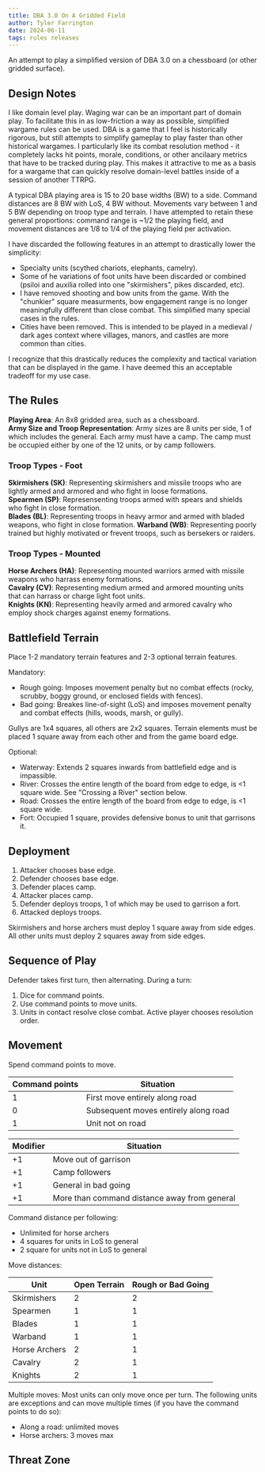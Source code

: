 ```yaml
---
title: DBA 3.0 On A Gridded Field
author: Tyler Farrington
date: 2024-06-11
tags: rules releases
---
```


An attempt to play a simplified version of DBA 3.0 on a chessboard (or other gridded surface).

## Design Notes

I like domain level play. Waging war can be an important part of domain play. To facilitate this in as low-friction a way as possible, simplified wargame rules can be used. DBA is a game that I feel is historically rigorous, but still attempts to simplify gameplay to play faster than other historical wargames. I particularly like its combat resolution method - it completely lacks hit points, morale, conditions, or other ancilaary metrics that have to be tracked during play. This makes it attractive to me as a basis for a wargame that can quickly resolve domain-level battles inside of a session of another TTRPG.

A typical DBA playing area is 15 to 20 base widths (BW) to a side. Command distances are 8 BW with LoS, 4 BW without. Movements vary between 1 and 5 BW depending on troop type and terrain. I have attempted to retain these general proportions: command range is ~1/2 the playing field, and movement distances are 1/8 to 1/4 of the playing field per activation.

I have discarded the following features in an attempt to drastically lower the simplicity:

- Specialty units (scythed chariots, elephants, camelry).
- Some of he variations of foot units have been discarded or combined (psiloi and auxilia rolled into one "skirmishers", pikes discarded, etc).
- I have removed shooting and bow units from the game. With the "chunkier" square measurments, bow engagement range is no longer meaningfully different than close combat. This simplified many special cases in the rules.
- Cities have been removed. This is intended to be played in a medieval / dark ages context where villages, manors, and castles are more common than cities. 

I recognize that this drastically reduces the complexity and tactical variation that can be displayed in the game. I have deemed this an acceptable tradeoff for my use case.

## The Rules

**Playing Area**: An 8x8 gridded area, such as a chessboard.  
**Army Size and Troop Representation**: Army sizes are 8 units per side, 1 of which includes the general. Each army must have a camp. The camp must be occupied either by one of the 12 units, or by camp followers.   

### Troop Types - Foot

**Skirmishers (SK)**: Representing skirmishers and missile troops who are lightly armed and armored and who fight in loose formations.  
**Spearmen (SP)**: Represensenting troops armed with spears and shields who fight in close formation.  
**Blades (BL)**: Representing troops in heavy armor and armed with bladed weapons, who fight in close formation.
**Warband (WB)**: Representing poorly trained but highly motivated or frevent troops, such as bersekers or raiders.

### Troop Types - Mounted

**Horse Archers (HA)**: Representing mounted warriors armed with missile weapons who harrass enemy formations.  
**Cavalry (CV)**: Representing medium armed and armored mounting units that can harrass or charge light foot units.  
**Knights (KN)**: Representing heavily armed and armored cavalry who employ shock charges against enemy formations.  

## Battlefield Terrain

Place 1-2 mandatory terrain features and 2-3 optional terrain features.

Mandatory:

* Rough going: Imposes movement penalty but no combat effects (rocky, scrubby, boggy ground, or enclosed fields with fences).
* Bad going: Breakes line-of-sight (LoS) and imposes movement penalty and combat effects (hills, woods, marsh, or gully).

Gullys are 1x4 squares, all others are 2x2 squares. Terrain elements must be placed 1 square away from each other and from the game board edge.

Optional:

* Waterway: Extends 2 squares inwards from battlefield edge and is impassible.
* River: Crosses the entire length of the board from edge to edge, is <1 square wide. See "Crossing a River" section below.
* Road: Crosses the entire length of the board from edge to edge, is <1 square wide.
* Fort: Occupied 1 square, provides defensive bonus to unit that garrisons it.

## Deployment

1. Attacker chooses base edge.
2. Defender chooses base edge.
3. Defender places camp.
4. Attacker places camp.
5. Defender deploys troops, 1 of which may be used to garrison a fort.
6. Attacked deploys troops.

Skirmishers and horse archers must deploy 1 square away from side edges. All other units must deploy 2 squares away from side edges.

## Sequence of Play

Defender takes first turn, then alternating. During a turn:

1. Dice for command points.
2. Use command points to move units.
3. Units in contact resolve close combat. Active player chooses resolution order.

## Movement

Spend command points to move.

| Command points | Situation                                    |
|----------------|----------------------------------------------|
| 1              | First move entirely along road               |
| 0              | Subsequent moves entirely along road         |
| 1              | Unit not on road                             |

| Modifier       | Situation                                    |
|----------------|----------------------------------------------|
| +1             | Move out of garrison                         |
| +1             | Camp followers                               |
| +1             | General in bad going                         |
| +1             | More than command distance away from general |

Command distance per following:

- Unlimited for horse archers
- 4 squares for units in LoS to general
- 2 square for units not in LoS to general

Move distances:

| Unit          | Open Terrain | Rough or Bad Going |
|---------------|--------------|--------------------|
| Skirmishers   | 2            | 2                  |
| Spearmen      | 1            | 1                  |
| Blades        | 1            | 1                  |
| Warband       | 1            | 1                  |
| Horse Archers | 2            | 1                  |
| Cavalry       | 2            | 1                  |
| Knights       | 2            | 1                  |

Multiple moves: Most units can only move once per turn. The following units are exceptions and can move multiple times (if you have the command points to do so):

- Along a road: unlimited moves
- Horse archers: 3 moves max

## Threat Zone
